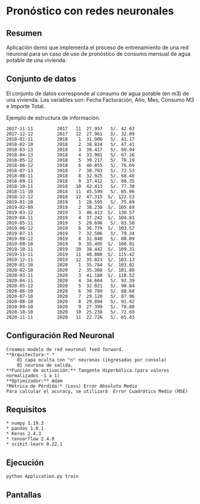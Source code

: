 # Pronóstico con redes neuronales

## Resumen

Aplicación demo que implementa el proceso de entrenamiento de una red neuronal para un caso de uso de pronóstico de consumo mensual de agua potable de una vivienda.

## Conjunto de datos

El conjunto de datos corresponde al consumo de agua potable (en m3) de una vivienda. Las variables son: Fecha Facturación, Año, Mes, Consumo M3 e Importe Total.

Ejemplo de estructura de información.

    2017-11-11         2017   11  27.957   S/. 42.63
    2017-12-12         2017   12  27.961   S/. 32.09
    2018-01-11         2018    1  31.906   S/. 41.17
    2018-02-10         2018    2  38.824   S/. 47.41
    2018-03-13         2018    3  38.417   S/. 60.94
    2018-04-13         2018    4  33.981   S/. 67.16
    2018-05-12         2018    5  39.217   S/. 78.19
    2018-06-12         2018    6  40.855   S/. 76.69
    2018-07-13         2018    7  38.783   S/. 72.53
    2018-08-11         2018    8  32.925   S/. 68.48
    2018-09-11         2018    9  37.412   S/. 80.35
    2018-10-11         2018   10  42.413   S/. 77.30
    2018-11-10         2018   11  45.599   S/. 85.96
    2018-12-12         2018   12  47.315  S/. 122.53
    2019-01-10         2019    1  28.595   S/. 75.69
    2019-02-09         2019    2  38.238  S/. 105.69
    2019-03-12         2019    3  46.413  S/. 130.57
    2019-04-11         2019    4  37.242  S/. 104.81
    2019-05-11         2019    5  29.696   S/. 83.58
    2019-06-12         2019    6  36.779  S/. 103.57
    2019-07-11         2019    7  32.506   S/. 79.34
    2019-08-12         2019    8  32.848   S/. 88.09
    2019-09-10         2019    9  35.495  S/. 100.91
    2019-10-11         2019   10  38.442  S/. 109.31
    2019-11-11         2019   11  40.088  S/. 115.42
    2019-12-11         2019   12  35.821  S/. 103.13
    2020-01-10         2020    1  35.784  S/. 103.02
    2020-02-10         2020    2  35.368  S/. 101.80
    2020-03-11         2020    3  41.188  S/. 118.52
    2020-04-11         2020    4  34.664   S/. 92.39
    2020-05-12         2020    5  32.021   S/. 90.84
    2020-06-10         2020    6  30.789   S/. 88.68
    2020-07-10         2020    7  29.120   S/. 87.96
    2020-08-10         2020    8  29.894   S/. 91.42
    2020-09-10         2020    9  27.399   S/. 78.88
    2020-10-10         2020   10  25.238   S/. 72.69
    2020-11-11         2020   11  22.726   S/. 65.43

## Configuración Red Neuronal

    Creamos modelo de red neuronal feed forward.
    **Arquitectura:* *
        01 capa oculta con "n" neuronas (ingresadas por consola)
        01 neurona de salida.
    **Función de activación:** Tangente Hiperbólica.(para valores normalizados -1 a 1)
    **Optimizador:** Adam
    *Métrica de Pérdida:* (Loss) Error Absoluto Medio
    Para calcular el acuracy, se utilizará  Error Cuadrático Medio (MSE)

## Requisitos

    * numpy 1.19.3
    * pandas 1.0.1   
    * Keras 2.4.3
    * tensorflow 2.4.0
    * scikit-learn 0.22.1

## Ejecución

    python Application.py train

## Pantallas

